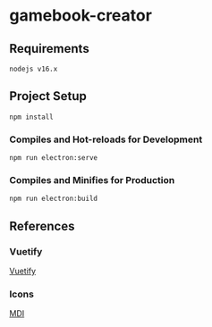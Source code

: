 # gamebook-creator

## Requirements

```
nodejs v16.x
```

## Project Setup

```
npm install
```

### Compiles and Hot-reloads for Development

```
npm run electron:serve
```

### Compiles and Minifies for Production

```
npm run electron:build
```

## References

### Vuetify

[Vuetify](https://vuetifyjs.com/en/)

### Icons

[MDI](https://pictogrammers.com/library/mdi/)
